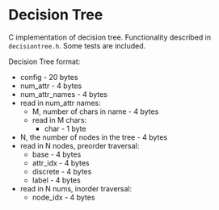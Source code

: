 # Decision Tree

C implementation of decision tree. Functionality described in ```decisiontree.h```. Some tests are included.

Decision Tree format:
- config                                  - 20 bytes
- num_attr                                - 4 bytes
- num_attr_names                          - 4 bytes
- read in num_attr names:
    - M, number of chars in name          - 4 bytes
    - read in M chars:
        - char                            - 1 byte
- N, the number of nodes in the tree      - 4 bytes
- read in N nodes, preorder traversal:
    - base                                - 4 bytes
    - attr_idx                            - 4 bytes
    - discrete                            - 4 bytes
    - label                               - 4 bytes
- read in N nums, inorder traversal:
    - node_idx                            - 4 bytes



